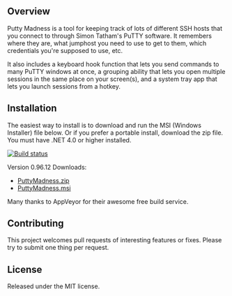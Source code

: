 ## Overview

Putty Madness is a tool for keeping track of lots of different SSH hosts that you connect to through Simon Tatham's PuTTY software. It remembers where they are, what jumphost you need to use to get to them, which credentials you're supposed to use, etc.

It also includes a keyboard hook function that lets you send commands to many PuTTY windows at once, a grouping ability that lets you open multiple sessions in the same place on your screen(s), and a system tray app that lets you launch sessions from a hotkey.

## Installation

The easiest way to install is to download and run the MSI (Windows Installer) file below. Or if you prefer a portable
install, download the zip file. You must have .NET 4.0 or higher installed.

[![Build status](https://ci.appveyor.com/api/projects/status/2n609in3u5jwv829)](https://ci.appveyor.com/project/ghjm/puttymadness)

Version 0.96.12 Downloads:
* [PuttyMadness.zip](https://ci.appveyor.com/api/buildjobs/n62hor9dv4w3jk3s/artifacts/PuttyMadness.zip)
* [PuttyMadness.msi](https://ci.appveyor.com/api/buildjobs/n62hor9dv4w3jk3s/artifacts/Setup/bin/Release/PuttyMadness.msi)

Many thanks to AppVeyor for their awesome free build service.

## Contributing

This project welcomes pull requests of interesting features or fixes. Please try to submit one thing per request.

## License

Released under the MIT license.
